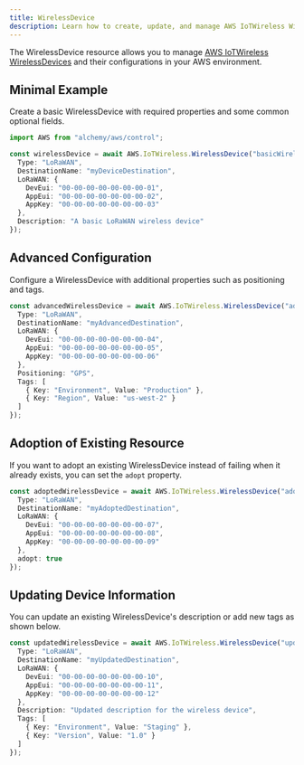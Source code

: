 ```yaml
---
title: WirelessDevice
description: Learn how to create, update, and manage AWS IoTWireless WirelessDevices using Alchemy Cloud Control.
---
```


The WirelessDevice resource allows you to manage [AWS IoTWireless WirelessDevices](https://docs.aws.amazon.com/iotwireless/latest/userguide/) and their configurations in your AWS environment.

## Minimal Example

Create a basic WirelessDevice with required properties and some common optional fields.

```ts
import AWS from "alchemy/aws/control";

const wirelessDevice = await AWS.IoTWireless.WirelessDevice("basicWirelessDevice", {
  Type: "LoRaWAN",
  DestinationName: "myDeviceDestination",
  LoRaWAN: {
    DevEui: "00-00-00-00-00-00-00-01",
    AppEui: "00-00-00-00-00-00-00-02",
    AppKey: "00-00-00-00-00-00-00-03"
  },
  Description: "A basic LoRaWAN wireless device"
});
```

## Advanced Configuration

Configure a WirelessDevice with additional properties such as positioning and tags.

```ts
const advancedWirelessDevice = await AWS.IoTWireless.WirelessDevice("advancedWirelessDevice", {
  Type: "LoRaWAN",
  DestinationName: "myAdvancedDestination",
  LoRaWAN: {
    DevEui: "00-00-00-00-00-00-00-04",
    AppEui: "00-00-00-00-00-00-00-05",
    AppKey: "00-00-00-00-00-00-00-06"
  },
  Positioning: "GPS",
  Tags: [
    { Key: "Environment", Value: "Production" },
    { Key: "Region", Value: "us-west-2" }
  ]
});
```

## Adoption of Existing Resource

If you want to adopt an existing WirelessDevice instead of failing when it already exists, you can set the `adopt` property.

```ts
const adoptedWirelessDevice = await AWS.IoTWireless.WirelessDevice("adoptedWirelessDevice", {
  Type: "LoRaWAN",
  DestinationName: "myAdoptedDestination",
  LoRaWAN: {
    DevEui: "00-00-00-00-00-00-00-07",
    AppEui: "00-00-00-00-00-00-00-08",
    AppKey: "00-00-00-00-00-00-00-09"
  },
  adopt: true
});
```

## Updating Device Information

You can update an existing WirelessDevice's description or add new tags as shown below.

```ts
const updatedWirelessDevice = await AWS.IoTWireless.WirelessDevice("updatedWirelessDevice", {
  Type: "LoRaWAN",
  DestinationName: "myUpdatedDestination",
  LoRaWAN: {
    DevEui: "00-00-00-00-00-00-00-10",
    AppEui: "00-00-00-00-00-00-00-11",
    AppKey: "00-00-00-00-00-00-00-12"
  },
  Description: "Updated description for the wireless device",
  Tags: [
    { Key: "Environment", Value: "Staging" },
    { Key: "Version", Value: "1.0" }
  ]
});
```